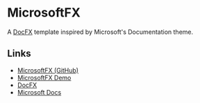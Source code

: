 # MicrosoftFX
A [DocFX](https://dotnet.github.io/docfx/) template inspired by Microsoft's Documentation theme.

## Links
- [MicrosoftFX (GitHub)](https://github.com/AndrewMJordan/MicrosoftFX)
- [MicrosoftFX Demo](https://andrewmjordan.github.io/MicrosoftFX/)
- [DocFX](https://dotnet.github.io/docfx/)
- [Microsoft Docs](https://docs.microsoft.com)

